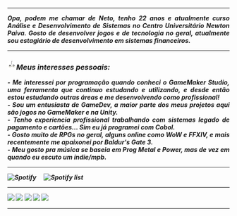 <!--- Olá, esse é meu readme, fique à vontade para utilizá-lo como quiser! -->

---

<div>
<tr>
 <td align="center" colspan="11"></td>
</tr>

</div>
<div align="justify">
<i><b>Opa, podem me chamar de Neto, tenho 22 anos e atualmente curso Análise e Desenvolvimento de Sistemas no Centro Universitário Newton Paiva. Gosto de desenvolver jogos e de tecnologia no geral, atualmente sou estagiário de desenvolvimento em sistemas financeiros.
</div>

---

<div>
<div>

### <img height="20" alt="GIF" src="https://github.com/mneet/meuPerfil/blob/main/imagens/game_controller.png?raw=true">Meus interesses pessoais:



<div align="justify">
<p>
- Me interessei por programação quando conheci o GameMaker Studio, uma ferramenta que continuo estudando e utilizando, e desde então estou estudando outras áreas e me desenvolvendo como profissional!<br />
- Sou um entusiasta de GameDev, a maior parte dos meus projetos aqui são jogos no GameMaker e na Unity.<br />
- Tenho experiencia profissional trabalhando com sistemas legado de pagamento e cartões... Sim eu já programei com Cobol.<br />
- Gosto muito de  RPGs no geral, alguns online como WoW e FFXIV, e mais recentemente me apaixonei por Baldur's Gate 3.
<br />
- Meu gosto pra música se baseia em Prog Metal e Power, mas de vez em quando eu escuto um indie/mpb.<br />
</p>
</div>
</div>

---

<div>
<div>

</div>
<div>
<img alt="Spotify" width="200px" height="270px" src="https://spotify-github-profile.vercel.app/api/view?uid=22zzovfqbjngdnkugjqupyyvy&cover_image=true&theme=default&show_offline=false&background_color=121212&interchange=false&bar_color=53b14f&bar_color_cover=false"/> &nbsp; &nbsp; 
<img alt="Spotify list" width="200px" height="270px" src="https://spotify-recently-played-readme.vercel.app/api?user=22zzovfqbjngdnkugjqupyyvy&count=10"/>
</div>
<div>
</div>
</div>

---

<div>
</table>
<a href="https://www.linkedin.com/in/mois%C3%A9s-neto-3aa41a233/" target="_blank"><img alt"Linkedin" src="https://img.shields.io/badge/LinkedIn-0077B5?style=for-the-badge&logo=linkedin&logoColor=white"/></a>
<a href="mailto:moisesgneto@outlook.com" target="_blank"><img alt"Outlook" src="https://img.shields.io/badge/Microsoft_Outlook-0078D4?style=for-the-badge&logo=microsoft-outlook&logoColor=white"/></a>
<a href="https://lioneet.itch.io/" target="_blank"><img alt"Itch.io" src="https://img.shields.io/badge/Itch-%23FF0B34.svg?style=for-the-badge&logo=Itch.io&logoColor=white"/></a>
<a href="https://steamcommunity.com/id/lioneet/" target="_blank"><img alt"Steam" src="https://img.shields.io/badge/Steam-000000?style=for-the-badge&logo=steam&logoColor=white"/></a>
<a href="https://www.twitch.tv/lioneet13" target="_blank"><img alt"twitch" src="https://img.shields.io/badge/Twitch-9146FF?style=for-the-badge&logo=twitch&logoColor=white"/></a>
</div>

---
